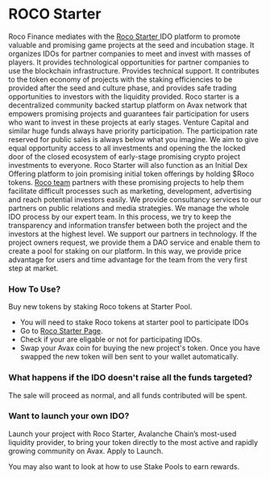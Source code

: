 # ROCO Starter

Roco Finance mediates with the [Roco Starter ](https://roco.finance/starter)IDO platform to promote valuable and promising game projects at the seed and incubation stage. It organizes IDOs for partner companies to meet and invest with masses of players. It provides technological opportunities for partner companies to use the blockchain infrastructure. Provides technical support. It contributes to the token economy of projects with the staking efficiencies to be provided after the seed and culture phase, and provides safe trading opportunities to investors with the liquidity provided. Roco starter is a decentralized community backed startup platform on Avax network that empowers promising projects and guarantees fair participation for users who want to invest in these projects at early stages. Venture Capital and similar huge funds always have priority participation. The participation rate reserved for public sales is always below what you imagine. We aim to give equal opportunity access to all investments and opening the the locked door of the closed ecosystem of early-stage promising crypto project investments to everyone. Roco Starter will also function as an Initial Dex Offering platform to join promising initial token offerings by holding $Roco tokens. [Roco team](https://roco.finance/team) partners with these promising projects to help them facilitate difficult processes such as marketing, development, advertising and reach potential investors easily. We provide consultancy services to our partners on public relations and media strategies. We manage the whole IDO process by our expert team. In this process, we try to keep the transparency and information transfer between both the project and the investors at the highest level. We support our partners in technology. If the project owners request, we provide them a DAO service and enable them to create a pool for staking on our platform. In this way, we provide price advantage for users and time advantage for the team from the very first step at market.

### How To Use?

Buy new tokens by staking Roco tokens at Starter Pool.

* You will need to stake Roco tokens at starter pool to participate IDOs
* Go to [Roco Starter Page](https://roco.finance/team). 
* Check if your are eligable or not for participating IDOs.
* Swap your Avax coin for buying the new project's token. Once you have swapped the new token will ben sent to your wallet automatically. 

### What happens if the IDO doesn't raise all the funds targeted?

The sale will proceed as normal, and all funds contributed will be spent.

### Want to launch your own IDO?

Launch your project with Roco Starter, Avalanche Chain’s most-used liquidity provider, to bring your token directly to the most active and rapidly growing community on Avax. Apply to Launch.

You may also want to look at how to use Stake Pools to earn rewards.

